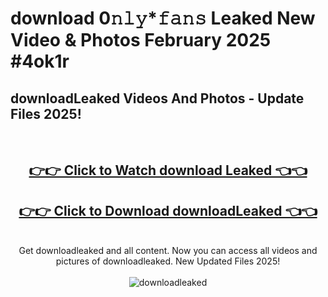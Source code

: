 # download 0𝚗𝚕𝚢*𝚏𝚊𝚗𝚜 Leaked New Video & Photos February 2025 #4ok1r

<h2>downloadLeaked Videos And Photos - Update Files 2025!</h2>
<br>
<div align="center">
<h2><a href="https://mediaupload.pro?title=download&ref=11F" rel="nofollow">👉👉 Click to Watch download Leaked 👈👈</a></h2>
<h2><a href="https://mediaupload.pro?title=download&ref=11F" rel="nofollow">👉👉 Click to Download downloadLeaked 👈👈</a></h2>
<br>
Get downloadleaked and all content. Now you can access all videos and pictures of downloadleaked. New Updated Files 2025!
<br>
<br>
<a href="https://mediaupload.pro?title=download&ref=11F" rel="nofollow" data-target="animated-image.originalLink"><img src="https://i.ibb.co/Gkj2r4b/banner.png" alt="downloadleaked" style="max-width: 100%; display: inline-block;" data-target="animated-image.originalImage"></a>
</div>
<br>

